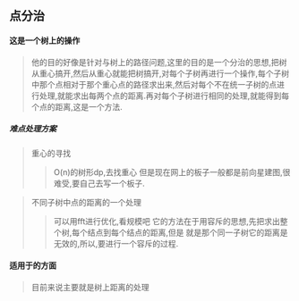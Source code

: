 ## 点分治

#### 这是一个树上的操作

>他的目的好像是针对与树上的路径问题,这里的目的是一个分治的思想,把树从重心搞开,然后从重心就能把树搞开,对每个子树再进行一个操作,每个子树中那个点相对于那个重心点的路径求出来,然后对每个不在统一子树的点进行处理,就能求出每两个点的距离.再对每个子树进行相同的处理,就能得到每个点的距离,这是一个方法.

##### 难点处理方案
>重心的寻找
>>O(n)的树形dp,去找重心
>但是现在网上的板子一般都是前向星建图,很难受,要自己去写一个板子.

>不同子树中点的距离的一个处理
>>可以用fft进行优化,看规模吧
>>它的方法在于用容斥的思想,先把求出整个树,每个结点到每个结点的距离,但是
就是那个同一子树它的距离是无效的,所以,要进行一个容斥的过程.

#### 适用于的方面
>目前来说主要就是树上距离的处理
